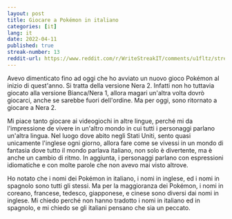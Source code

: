 ```yaml
---
layout: post
title: Giocare a Pokémon in italiano 
categories: [it]
lang: it
date: 2022-04-11
published: true
streak-number: 13
reddit-url: https://www.reddit.com/r/WriteStreakIT/comments/u1fltz/streak_13_giocare_a_pokémon_in_italiano/
---
```

Avevo dimenticato fino ad oggi che ho avviato un nuovo gioco Pokémon al inizio di quest'anno. Si tratta della versione Nera 2. Infatti non ho tuttavia giocato alla versione Bianca/Nera 1, allora magari un'altra volta dovrò giocarci, anche se sarebbe fuori dell'ordine. Ma per oggi, sono ritornato a giocare a Nera 2.

Mi piace tanto giocare ai videogiochi in altre lingue, perché mi da l'impressione de vivere in un'altro mondo in cui tutti i personaggi parlano un'altra lingua. Nel luogo dove abito negli Stati Uniti, sento quasi unicamente l'inglese ogni giorno, allora fare come se vivessi in un mondo di fantasia dove tutto il mondo parlava italiano, non solo è divertente, ma è anche un cambio di ritmo. In aggiunta, i personaggi parlano con espressioni idiomatiche e con molte parole che non avevo mai visto altrove.

Ho notato che i nomi dei Pokémon in italiano, i nomi in inglese, ed i nomi in spagnolo sono tutti gli stessi. Ma per la maggioranza dei Pokémon, i nomi in coreano, francese, tedesco, giapponese, e cinese sono diversi dai nomi in inglese. Mi chiedo perché non hanno tradotto i nomi in italiano ed in spagnolo, e mi chiedo se gli italiani pensano che sia un peccato.
